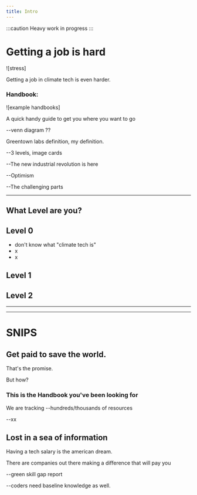 ```yaml
---
title: Intro
---
```


:::caution
Heavy work in progress
:::

# Getting a job is hard

![stress]

Getting a job in climate tech is even harder.

### Handbook:
![example handbooks]

A quick handy guide to get you where you want to go

--venn diagram ??

Greentown labs definition, my definition.

--3 levels, image cards

--The new industrial revolution is here

--Optimism

--The challenging parts

---

## What Level are you?

## Level 0
* don't know what "climate tech is"
* x
* x

## Level 1

## Level 2

---



---

# SNIPS

## Get paid to save the world.

That's the promise.

But how?

### This is the Handbook you've been looking for




We are tracking --hundreds/thousands of resources

--xx

## Lost in a sea of information

Having a tech salary is the american dream.

There are companies out there making a difference that will pay you


--green skill gap report

--coders need baseline knowledge as well.